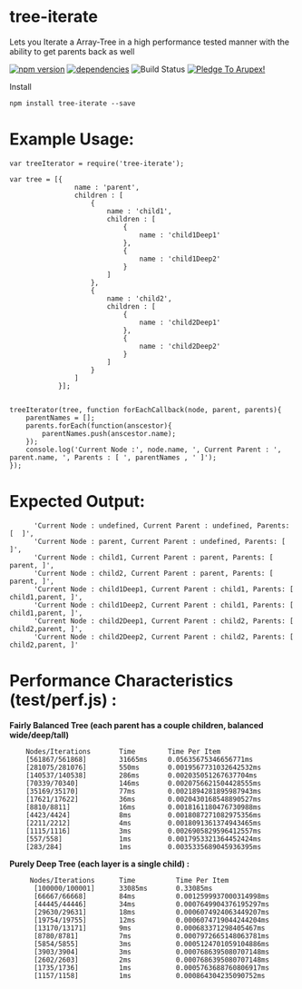 # tree-iterate
Lets you Iterate a Array-Tree in a high performance tested manner with the ability to get parents back as well


[![npm version](https://badge.fury.io/js/tree-iterate.svg)](https://badge.fury.io/js/tree-iterate) [![dependencies](https://david-dm.org/arupex/TreeIterate.svg)](http://github.com/arupex/TreeIterate) ![Build Status](https://api.travis-ci.org/arupex/cucumber-report-store.svg?branch=master) <a href='https://pledgie.com/campaigns/31873'><img alt='Pledge To Arupex!' src='https://pledgie.com/campaigns/31873.png?skin_name=chrome' border='0' ></a>


Install

    npm install tree-iterate --save
    

# Example Usage:

    var treeIterator = require('tree-iterate');

    var tree = [{
                    name : 'parent',
                    children : [
                        {
                            name : 'child1',
                            children : [
                                {
                                    name : 'child1Deep1'
                                },
                                {
                                    name : 'child1Deep2'
                                }
                            ]
                        },
                        {
                            name : 'child2',
                            children : [
                                {
                                    name : 'child2Deep1'
                                },
                                {
                                    name : 'child2Deep2'
                                }
                            ]
                        }
                    ]
                }];


    treeIterator(tree, function forEachCallback(node, parent, parents){
        parentNames = [];
        parents.forEach(function(anscestor){
            parentNames.push(anscestor.name);
        });
        console.log('Current Node :', node.name, ', Current Parent : ', parent.name, ', Parents : [ ', parentNames , ' ]');
    });


# Expected Output:

          'Current Node : undefined, Current Parent : undefined, Parents: [  ]',
          'Current Node : parent, Current Parent : undefined, Parents: [  ]',
          'Current Node : child1, Current Parent : parent, Parents: [ parent, ]',
          'Current Node : child2, Current Parent : parent, Parents: [ parent, ]',
          'Current Node : child1Deep1, Current Parent : child1, Parents: [ child1,parent, ]',
          'Current Node : child1Deep2, Current Parent : child1, Parents: [ child1,parent, ]',
          'Current Node : child2Deep1, Current Parent : child2, Parents: [ child2,parent, ]',
          'Current Node : child2Deep2, Current Parent : child2, Parents: [ child2,parent, ]'



# Performance Characteristics (test/perf.js) :

**Fairly Balanced Tree (each parent has a couple children, balanced wide/deep/tall)**

        Nodes/Iterations       Time        Time Per Item
        [561867/561868]        31665ms     0.05635675346656771ms
        [281075/281076]        550ms       0.0019567731032642532ms
        [140537/140538]        286ms       0.002035051267637704ms
        [70339/70340]          146ms       0.0020756621504428555ms
        [35169/35170]          77ms        0.0021894281895987943ms
        [17621/17622]          36ms        0.0020430168548890527ms
        [8810/8811]            16ms        0.0018161180476730988ms
        [4423/4424]            8ms         0.0018087271082975356ms
        [2211/2212]            4ms         0.0018091361374943465ms
        [1115/1116]            3ms         0.0026905829596412557ms
        [557/558]              1ms         0.0017953321364452424ms
        [283/284]              1ms         0.0035335689045936395ms

**Purely Deep Tree (each layer is a single child) :**

         Nodes/Iterations      Time          Time Per Item
          [100000/100001]      33085ms       0.33085ms
          [66667/66668]        84ms          0.0012599937000314998ms
          [44445/44446]        34ms          0.0007649904376195297ms
          [29630/29631]        18ms          0.0006074924063449207ms
          [19754/19755]        12ms          0.0006074719044244204ms
          [13170/13171]        9ms           0.000683371298405467ms
          [8780/8781]          7ms           0.0007972665148063781ms
          [5854/5855]          3ms           0.0005124701059104886ms
          [3903/3904]          3ms           0.0007686395080707148ms
          [2602/2603]          2ms           0.0007686395080707148ms
          [1735/1736]          1ms           0.0005763688760806917ms
          [1157/1158]          1ms           0.000864304235090752ms
